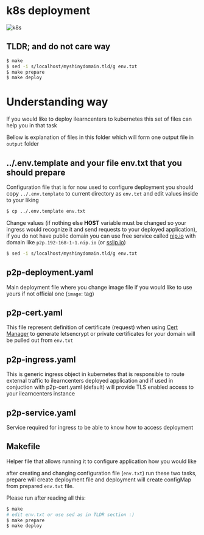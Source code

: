 # k8s deployment

![k8s](../public/images/k8s.png)

## TLDR; and do not care way

```bash
$ make
$ sed -i s/localhost/myshinydomain.tld/g env.txt
$ make prepare
$ make deploy
```

# Understanding way

If you would like to deploy ilearncenters to kubernetes
this set of files can help you in that task

Bellow is explanation of files in this folder which will form one output file in `output` folder

## ../.env.template and your file env.txt that you should prepare

Configuration file that is for now used to configure deployment
you should copy `../.env.template` to current directory as `env.txt` and edit values inside to your liking

```bash
$ cp ../.env.template env.txt
```

Change values (if nothing else **HOST** variable must be changed so your ingress would recognize it and send requests to your deployed application),
if you do not have public domain you can use free service called [nip.io](https://nip.io/) with domain like `p2p.192-168-1-1.nip.io` (or [sslip.io](https://sslip.io/))

```bash
$ sed -i s/localhost/myshinydomain.tld/g env.txt
```

## p2p-deployment.yaml

Main deployment file where you change image file if you would like to use yours if not official one (`image`: tag)

## p2p-cert.yaml

This file represent definition of certificate (request) when using [Cert Manager](https://cert-manager.io/) to generate letsencrypt or private certificates for your domain will be pulled out from `env.txt`

## p2p-ingress.yaml

This is generic ingress object in kubernetes that is responsible to route external traffic to ilearncenters deployed application and if used in conjuction with p2p-cert.yaml (default) will provide TLS enabled access to your ilearncenters instance

## p2p-service.yaml

Service required for ingress to be able to know how to access deployment

## Makefile

Helper file that allows running it to configure application how you would like

after creating and changing configuration file (`env.txt`) run these two tasks, prepare will create deployment file
and deployment will create configMap from prepared `env.txt` file.

Please run after reading all this:

```bash
$ make
# edit env.txt or use sed as in TLDR section :)
$ make prepare
$ make deploy
```
